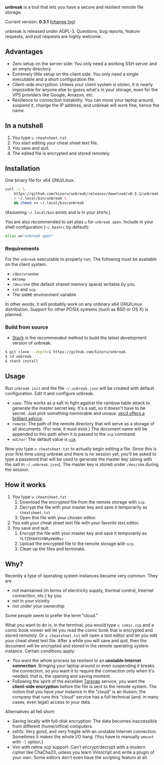 **unbreak** is a tool that lets you have a secure and resilient remote file storage.

Current version: **0.3.1** ([change log](https://github.com/kinoru/unbreak/blob/master/CHANGELOG.md))

unbreak is released under AGPL-3. Questions, bug reports, feature requests, and pull requests are highly welcome.

## Advantages

- Zero setup on the server side: You only need a working SSH server and an empty directory.
- Extremely little setup on the client side: You only need a single executable and a short configuration file.
- Client-side encryption: Unless your client system is stolen, it is nearly impossible for anyone else to guess what's in your storage, even for the VPS providers like Google, Amazon, etc.
- Resilience to connection instability: You can move your laptop around, suspend it, change the IP address, and unbreak will work fine, hence the name.

## In a nutshell

1. You type `u cheatsheet.txt`
1. You start editing your cheat sheet text file.
1. You save and quit.
1. The edited file is encrypted and stored remotely.

## Installation

One binary file for x64 GNU/Linux.

```bash
curl -L \
    https://github.com/kinoru/unbreak/releases/download/v0.3.1/unbreak \
    > ~/.local/bin/unbreak \
    && chmod +x ~/.local/bin/unbreak
```

(Assuming `~/.local/bin` exists and is in your `$PATH`.)

You are also recommended to set alias `u` for `unbreak open`. Include in your shell configuration (`~/.bashrc` by default):

```bash
alias u="unbreak open"
```

### Requirements

For the `unbreak` executable to properly run, The following must be available on the client system.

- `/dev/urandom`
- `mktemp`
- `/dev/shm` (the default shared memory space) writable by you
- `ssh` and `scp`
- The `$HOME` environment variable

In other words, it will probably work on any ordinary x64 GNU/Linux distribution. Support for other POSIX systems (such as BSD or OS X) is planned.

### Build from source

- [Stack](http://haskellstack.org/) is the recommended method to build the latest development version of unbreak.

```bash
$ git clone --depth=1 https://github.com/kinoru/unbreak
$ cd unbreak
$ stack install
```

## Usage

Run `unbreak init` and the file `~/.unbreak.json` will be created with default configuration. Edit it and configure unbreak.

- `name`: This works as a salt to fight against the rainbow table attack to generate the master secret key. It's a salt, so it doesn't have to be secret. Just pick something memorable and unique. [xkcd offers a brilliant advice](https://xkcd.com/936/).
- `remote`: The path of the remote directory that will serve as a storage of all documents. (For now, it must exist.) The document name will be appended to this path when it is passed to the `scp` command.
- `editor`: The default value is [`vim`](https://e.xtendo.org/scs/vim).

Now you type `u cheatsheet.txt` to actually begin editing a file. Since this is your first time using unbreak and there is no session yet, you'll be asked to type a password that will be used to generate the master key (along with the salt in `~/.unbreak.json`). The master key is stored under `/dev/shm` during the session.

## How it works

1. You type `u cheatsheet.txt`
    1. Download the encrypted file from the remote storage with `scp`.
    1. Decrypt the file with your master key and save it temporarily as `cheatsheet.txt`
    1. Open this file with your chosen editor.
1. You edit your cheat sheet text file with your favorite text editor.
1. You save and quit.
    1. Encrypt the file with your master key and save it temporarily as `YLfZ9XA4YGYNRykW4Ns=`
    1. Upload the encrypted file to the remote storage with `scp`.
    1. Clean up the files and terminate.

## Why?

Recently a type of operating system instances became very common. They are

- not maintained (in terms of electricity supply, thermal control, Internet connection, etc.) by you
- not in your vicinity
- not under your ownership

Some people seem to prefer the term "cloud."

What you want to do is, in the terminal, you would type `u comic.zip` and a comic book viewer will let you read the comic book that is encrypted and stored remotely. Or `u cheatsheet.txt` will open a text editor and let you edit your cheat sheet text file. After a while you will save and quit, then the document will be encrypted and stored in the remote operating system instance. Certain conditions apply:

- You want the whole process be resilient to an **unstable Internet connection**. Bringing your laptop around or even suspending it breaks the connection, so you want it to require the connection only when it's needed, that is, the opening and saving moment.
- Following the spirit of the excellent [Tarsnap](https://www.tarsnap.com/) service, you want the **client-side encryption** before the file is sent to the remote system. The notion that you have _your_ instance in the "cloud" is an illusion; the company that runs this "cloud" service has a full technical (and, in many cases, even legal) access to your data.

Alternatives all fell short:

- Saving locally with full-disk encryption: The data becomes inaccessible from different (home/office) computers.
- sshfs: Very good, and very fragile with an unstable Internet connection. Sometimes it makes the whole I/O hang. (You have to manually `umount` with `-l` option.)
- Vim with netrw scp support: Can't encrypt/decrypt with a modern cipher like ChaCha20, unless you learn Vimscript and write a plugin of your own. Some editors don't even have the scripting feature at all.
